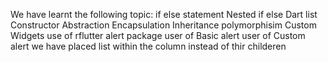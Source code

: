 We have learnt the following topic:
if else statement
Nested if else
Dart list
Constructor
Abstraction
Encapsulation
Inheritance
polymorphisim
Custom Widgets
use of rflutter alert package
user of Basic alert
user of Custom alert
we have placed list within the column instead of thir childeren

